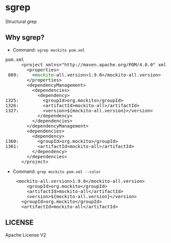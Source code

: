 sgrep
=====

Structural grep

Why sgrep?
----------
* Command: `sgrep mockito pom.xml`
<pre>
pom.xml
      &lt;project xmlns="http://maven.apache.org/POM/4.0.0" xmlns:xsi="http://www.w3.org/2001/XMLSchema-instance" xsi:schemaLocation="http://maven.apache.org/POM/4.0.0 http://maven.apache.org/maven-v4_0_0.xsd"&gt;
        &lt;properties&gt;
 889:     &lt;<span style="color: green">mockito</span>-all.version&gt;1.9.0&gt;/mockito-all.version&gt;
        &lt;/properties&gt;
        &lt;dependencyManagement&gt;
          &lt;dependencies&gt;
            &lt;dependency&gt;
1325:         &lt;groupId&gt;org.mockito&gt;/groupId&gt;
1326:         &lt;artifactId&gt;mockito-all&gt;/artifactId&gt;
1327:         &lt;version&gt;${mockito-all.version}&gt;/version&gt;
            &lt;/dependency&gt;
          &lt;/dependencies&gt;
        &lt;/dependencyManagement&gt;
        &lt;dependencies&gt;
          &lt;dependency&gt;
1360:       &lt;groupId>org.mockito&gt;/groupId&gt;
1361:       &lt;artifactId&gt;mockito-all&gt;/artifactId&gt;
          &lt;/dependency&gt;
        &lt;/dependencies&gt;
      &lt;/project&gt;
</pre>

* Command: `grep mockito pom.xml --color`
<pre>
    &lt;mockito-all.version&gt;1.9.0&lt;/mockito-all.version&gt;
        &lt;groupId&gt;org.mockito&lt;/groupId&gt;
        &lt;artifactId&gt;mockito-all&lt;/artifactId&gt;
        &lt;version&gt;${mockito-all.version}&lt;/version&gt;
      &lt;groupId&gt;org.mockito&lt;/groupId&gt;
      &lt;artifactId&gt;mockito-all&lt;/artifactId&gt;
</pre>
LICENSE
-------
Apache License V2
